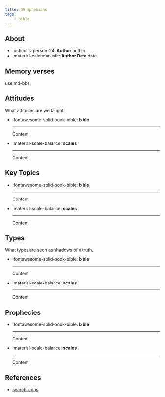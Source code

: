 ```yaml
---
title: 49 Ephesians
tags: 
    - bible
---
```


## About

<div class="grid cards" markdown>

- :octicons-person-24: __Author__ author
- :material-calendar-edit: __Author Date__ date

</div>

## Memory verses


use md-bba

## Attitudes

What attitudes are we taught

<div class="grid cards" markdown>

- :fontawesome-solid-book-bible: __bible__

    ---

    Content

- :material-scale-balance: __scales__

    ---

    Content

</div>

## Key Topics

<div class="grid cards" markdown>

- :fontawesome-solid-book-bible: __bible__

    ---

    Content

- :material-scale-balance: __scales__

    ---

    Content

</div>

## Types

What types are seen as shadows of a truth.

<div class="grid cards" markdown>

- :fontawesome-solid-book-bible: __bible__

    ---

    Content

- :material-scale-balance: __scales__

    ---

    Content

</div>

## Prophecies

<div class="grid cards" markdown>

- :fontawesome-solid-book-bible: __bible__

    ---

    Content

- :material-scale-balance: __scales__

    ---

    Content

</div>

## References

- [search icons](https://squidfunk.github.io/mkdocs-material/reference/icons-emojis/)
